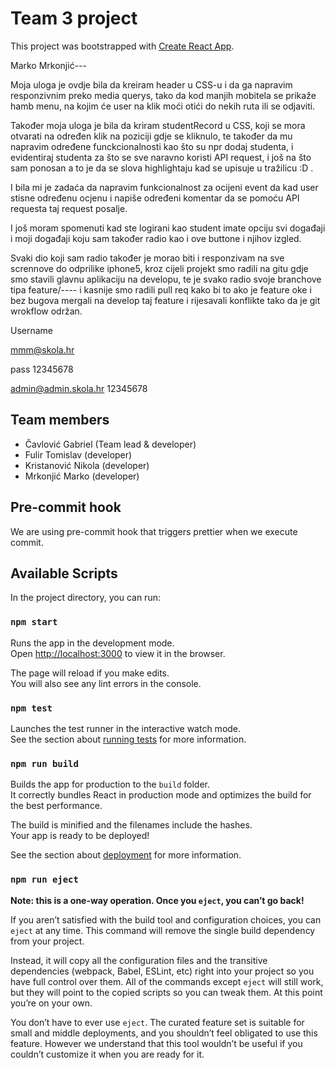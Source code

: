 # Team 3 project

This project was bootstrapped with [Create React App](https://github.com/facebook/create-react-app).

Marko Mrkonjić---

Moja uloga je ovdje bila da kreiram header u CSS-u i da ga napravim responzivnim preko media querys, tako da kod manjih mobitela se prikaže hamb menu, na kojim će user na klik moći otići do nekih ruta ili se odjaviti.

Također moja uloga je bila da kriram studentRecord u CSS, koji se mora otvarati na određen klik na poziciji gdje se kliknulo, te također da mu napravim određene funckcionalnosti kao što su npr dodaj studenta, i evidentiraj studenta za što se sve naravno koristi API request, i još na što sam ponosan a to je da se slova highlightaju kad se upisuje u tražilicu :D .

I bila mi je zadaća da napravim funkcionalnost za ocijeni event da kad user stisne određenu ocjenu i napiše određeni komentar da se pomoću API requesta taj request posalje.

I još moram spomenuti kad ste logirani kao student imate opciju svi događaji i moji događaji koju sam također radio kao i ove buttone i njihov izgled.

Svaki dio koji sam radio također je morao biti i responzivam na sve scrennove do odprilike iphone5, kroz cijeli projekt smo radili na gitu gdje smo stavili glavnu aplikaciju na developu, te je svako radio svoje branchove tipa feature/---- i kasnije smo radili pull req kako bi to ako je feature oke i bez bugova mergali na develop taj feature i rijesavali konflikte tako da je git wrokflow održan.

Username

mmm@skola.hr

pass
12345678

admin@admin.skola.hr
12345678

## Team members
- Čavlović Gabriel (Team lead & developer)
- Fulir Tomislav (developer)
- Kristanović Nikola (developer)
- Mrkonjić Marko (developer)

## Pre-commit hook

We are using pre-commit hook that triggers prettier when we execute commit.

## Available Scripts

In the project directory, you can run:

### `npm start`

Runs the app in the development mode.\
Open [http://localhost:3000](http://localhost:3000) to view it in the browser.

The page will reload if you make edits.\
You will also see any lint errors in the console.

### `npm test`

Launches the test runner in the interactive watch mode.\
See the section about [running tests](https://facebook.github.io/create-react-app/docs/running-tests) for more information.

### `npm run build`

Builds the app for production to the `build` folder.\
It correctly bundles React in production mode and optimizes the build for the best performance.

The build is minified and the filenames include the hashes.\
Your app is ready to be deployed!

See the section about [deployment](https://facebook.github.io/create-react-app/docs/deployment) for more information.

### `npm run eject`

**Note: this is a one-way operation. Once you `eject`, you can’t go back!**

If you aren’t satisfied with the build tool and configuration choices, you can `eject` at any time. This command will remove the single build dependency from your project.

Instead, it will copy all the configuration files and the transitive dependencies (webpack, Babel, ESLint, etc) right into your project so you have full control over them. All of the commands except `eject` will still work, but they will point to the copied scripts so you can tweak them. At this point you’re on your own.

You don’t have to ever use `eject`. The curated feature set is suitable for small and middle deployments, and you shouldn’t feel obligated to use this feature. However we understand that this tool wouldn’t be useful if you couldn’t customize it when you are ready for it.

